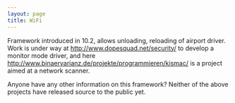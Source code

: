 ```yaml
---
layout: page
title: WiFi
---
```


Framework introduced in 10.2, allows unloading, reloading of airport driver. Work is under way at http://www.dopesquad.net/security/ to develop a monitor mode driver, and here http://www.binaervarianz.de/projekte/programmieren/kismac/ is a project aimed at a network scanner.

Anyone have any other information on this framework? Neither of the above projects have released source to the public yet.
